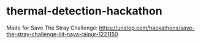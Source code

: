 # thermal-detection-hackathon
Made for Save The Stray Challenge: https://unstop.com/hackathons/save-the-stray-challenge-iiit-naya-raipur-1221150
